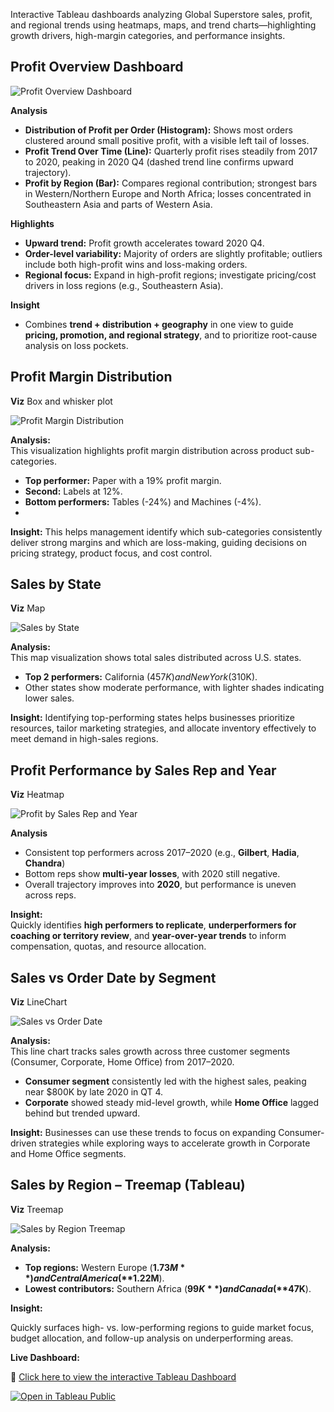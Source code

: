 Interactive Tableau dashboards analyzing Global Superstore sales, profit, and regional trends using heatmaps, maps, and trend charts—highlighting growth drivers, high-margin categories, and performance insights.

## Profit Overview Dashboard 

![Profit Overview Dashboard](profit_overview_dashboard.png)

**Analysis**
- **Distribution of Profit per Order (Histogram):** Shows most orders clustered around small positive profit, with a visible left tail of losses.
- **Profit Trend Over Time (Line):** Quarterly profit rises steadily from 2017 to 2020, peaking in 2020 Q4 (dashed trend line confirms upward trajectory).
- **Profit by Region (Bar):** Compares regional contribution; strongest bars in Western/Northern Europe and North Africa; losses concentrated in Southeastern Asia and parts of Western Asia.

**Highlights**
- **Upward trend:** Profit growth accelerates toward 2020 Q4.
- **Order-level variability:** Majority of orders are slightly profitable; outliers include both high-profit wins and loss-making orders.
- **Regional focus:** Expand in high-profit regions; investigate pricing/cost drivers in loss regions (e.g., Southeastern Asia).

**Insight**
- Combines **trend + distribution + geography** in one view to guide **pricing, promotion, and regional strategy**, and to prioritize root-cause analysis on loss pockets.



## Profit Margin Distribution 
**Viz** Box and whisker plot

![Profit Margin Distribution](profit_margin_distribution.png)

**Analysis:**  
This visualization highlights profit margin distribution across product sub-categories.

- **Top performer:** Paper with a 19% profit margin.  
- **Second:** Labels at 12%.  
- **Bottom performers:** Tables (-24%) and Machines (-4%).
- 
 **Insight:** This helps management identify which sub-categories consistently deliver strong margins and which are loss-making, guiding decisions on pricing strategy, product focus, and cost control.  
 
## Sales by State 
**Viz** Map

![Sales by State](state_sales_map.png)

**Analysis:**  
This map visualization shows total sales distributed across U.S. states.  

- **Top 2 performers:** California ($457K) and New York ($310K).  
- Other states show moderate performance, with lighter shades indicating lower sales.  

 **Insight:** Identifying top-performing states helps businesses prioritize resources, tailor marketing strategies, and allocate inventory effectively to meet demand in high-sales regions. 
 

## Profit Performance by Sales Rep and Year 

**Viz** Heatmap

![Profit by Sales Rep and Year](profit_by_salesrep_year_heatmap.png)


**Analysis**
- Consistent top performers across 2017–2020 (e.g., **Gilbert**, **Hadia**, **Chandra**)   
- Bottom reps show **multi-year losses**, with 2020 still negative.  
- Overall trajectory improves into **2020**, but performance is uneven across reps.

**Insight:**  
Quickly identifies **high performers to replicate**, **underperformers for coaching or territory review**, and **year-over-year trends** to inform compensation, quotas, and resource allocation.



 ## Sales vs Order Date by Segment 

 **Viz** LineChart
 

![Sales vs Order Date](sales_vs_orderdate_line.png)

**Analysis:**  
This line chart tracks sales growth across three customer segments (Consumer, Corporate, Home Office) from 2017–2020.  

- **Consumer segment** consistently led with the highest sales, peaking near $800K by late 2020 in QT 4.  
- **Corporate** showed steady mid-level growth, while **Home Office** lagged behind but trended upward.  

 **Insight:** Businesses can use these trends to focus on expanding Consumer-driven strategies while exploring ways to accelerate growth in Corporate and Home Office segments.  


 ## Sales by Region – Treemap (Tableau)

 **Viz** Treemap

![Sales by Region Treemap](region_sales_treemap.png)


**Analysis:**  
- **Top regions:** Western Europe (**$1.73M**) and Central America (**$1.22M**).   
- **Lowest contributors:** Southern Africa (**$99K**) and Canada (**$47K**).

**Insight:**  

Quickly surfaces high- vs. low-performing regions to guide market focus, budget allocation, and follow-up analysis on underperforming areas.





**Live Dashboard:**  

🔗 [Click here to view the interactive Tableau Dashboard](https://public.tableau.com/app/profile/lilian.wanjiku/viz/SuperStoreAnalysis_Dashboard/Dashboard2?publish=yes)

[![Open in Tableau Public](https://img.shields.io/badge/Tableau%20Public-View%20Dashboard-005B96?logo=tableau&logoColor=white)](https://public.tableau.com/app/profile/lilian.wanjiku/viz/SuperStoreAnalysis_Dashboard/Dashboard2?publish=yes)







